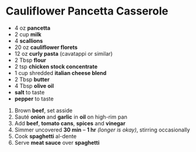 # Cauliflower Pancetta Casserole

* 4 oz **pancetta**
* 2 cup **milk**
* 4 **scallions**
* 20 oz **cauliflower florets**
* 12 oz **curly pasta** (cavatappi or similar)
* 2 Tbsp **flour**
* 2 tsp **chicken stock concentrate**
* 1 cup shredded **italian cheese blend**
* 2 Tbsp **butter**
* 4 Tbsp **olive oil**
* **salt** to taste
* **pepper** to taste

1. Brown **beef**, set asside
1. Sauté **onion** and **garlic** in **oil** on high-rim pan
1. Add **beef**, **tomato cans**, **spices** and **vinegar**
1. Simmer uncovered **30 min** – **1 hr** *(longer is okay)*, stirring occasionally
1. Cook **spaghetti** al-dente
1. Serve **meat sauce** over **spaghetti**
